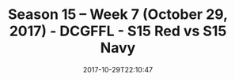 ---
title: Season 15 – Week 7 (October 29, 2017) - DCGFFL - S15 Red vs S15 Navy
teams-score:
- team: _teams/s15-red.md
  score: 12
- team: _teams/s15-navy.md
  score: 6
mvp: Ken Mitchell, Brandon Tuell
game-ball: Bryant Burntheimer, Alex Payne
season: 15
week: 7
date: '2017-10-29T22:10:47'
pageid: season-15-week-7-october-29-2017-5693-vs-5686
---